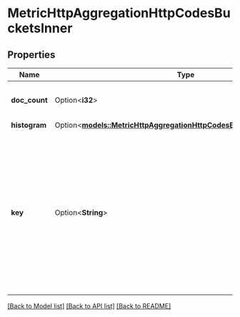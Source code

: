 # MetricHttpAggregationHttpCodesBucketsInner

## Properties

Name | Type | Description | Notes
------------ | ------------- | ------------- | -------------
**doc_count** | Option<**i32**> | Number of documents in the bucket | [optional]
**histogram** | Option<[**models::MetricHttpAggregationHttpCodesBucketsInnerHistogram**](MetricHttpAggregation_http_codes_buckets_inner_histogram.md)> |  | [optional]
**key** | Option<**String**> | HTTP status code, typical values will be;  - http-2xx - http-3xx - http-4xx - http-5xx  > Note: the 'xx' is intentional and literal, all status codes within that range will be grouped  | [optional]

[[Back to Model list]](../README.md#documentation-for-models) [[Back to API list]](../README.md#documentation-for-api-endpoints) [[Back to README]](../README.md)


